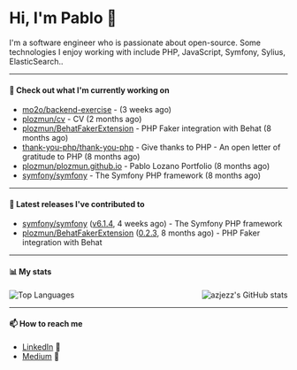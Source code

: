 # Hi, I'm Pablo 👋

I'm a software engineer who is passionate about open-source. Some technologies I enjoy working with include PHP, JavaScript, Symfony, Sylius, ElasticSearch..

---
#### 👷 Check out what I'm currently working on

- [mo2o/backend-exercise](https://github.com/mo2o/backend-exercise) -  (3 weeks ago)
- [plozmun/cv](https://github.com/plozmun/cv) - CV (2 months ago)
- [plozmun/BehatFakerExtension](https://github.com/plozmun/BehatFakerExtension) - PHP Faker integration with Behat (8 months ago)
- [thank-you-php/thank-you-php](https://github.com/thank-you-php/thank-you-php) - Give thanks to PHP - An open letter of gratitude to PHP (8 months ago)
- [plozmun/plozmun.github.io](https://github.com/plozmun/plozmun.github.io) - Pablo Lozano Portfolio (8 months ago)
- [symfony/symfony](https://github.com/symfony/symfony) - The Symfony PHP framework (8 months ago)

---

#### 🔭 Latest releases I've contributed to

- [symfony/symfony](https://github.com/symfony/symfony) ([v6.1.4](https://github.com/symfony/symfony/releases/tag/v6.1.4), 4 weeks ago) - The Symfony PHP framework
- [plozmun/BehatFakerExtension](https://github.com/plozmun/BehatFakerExtension) ([0.2.3](https://github.com/plozmun/BehatFakerExtension/releases/tag/0.2.3), 8 months ago) - PHP Faker integration with Behat

---

#### 📊 My stats

<img align="right" alt="azjezz's GitHub stats" src="https://github-readme-stats.vercel.app/api?username=plozmun&count_private=1&show_icons=true&" />

![Top Languages](https://github-readme-stats.vercel.app/api/top-langs/?username=plozmun)

---

#### 📫 How to reach me
- <a href="https://www.linkedin.com/in/pablolozano">LinkedIn</a> 💼
- <a href="https://medium.com/@lozanomunarriz">Medium</a> 📝

